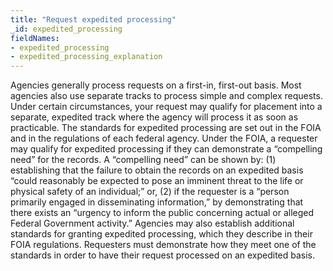 ```yaml
---
title: "Request expedited processing"
_id: expedited_processing
fieldNames:
- expedited_processing
- expedited_processing_explanation
---
```

Agencies generally process requests on a first-in, first-out basis.  Most
agencies also use separate tracks to process simple and complex
requests.  Under certain circumstances, your request may qualify for
placement into a separate, expedited track where the agency will
process it as soon as practicable.  The standards for <span
data-term="expedited processing">expedited processing</span> are set
out in the FOIA and in the regulations of each federal agency.  Under the
FOIA, a requester may qualify for expedited processing if they can
demonstrate a <span data-term="compelling need">“compelling
need”</span> for the records.  A “compelling need” can be shown  by:  (1)
establishing that the  failure to obtain the records on an expedited
basis “could reasonably be expected to pose an imminent threat to the
life or physical safety of an individual;” or, (2) if the requester is a
“person primarily engaged in  disseminating information,” by
demonstrating that there exists an “urgency to inform the public
concerning actual or alleged Federal Government activity.”  Agencies may
also establish additional standards for granting expedited processing,
which they describe in their FOIA regulations.  Requesters must
demonstrate how they meet one of the standards in order to have their
request processed on an expedited basis.
